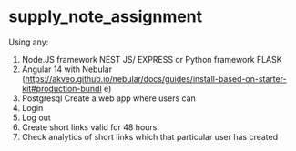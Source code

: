# supply_note_assignment

Using any:
1. Node.JS framework NEST JS/ EXPRESS or Python framework FLASK
2. Angular 14 with Nebular
(https://akveo.github.io/nebular/docs/guides/install-based-on-starter-kit#production-bundl
e)
3. Postgresql
Create a web app where users can
1. Login
2. Log out
3. Create short links valid for 48 hours.
4. Check analytics of short links which that particular user has created
